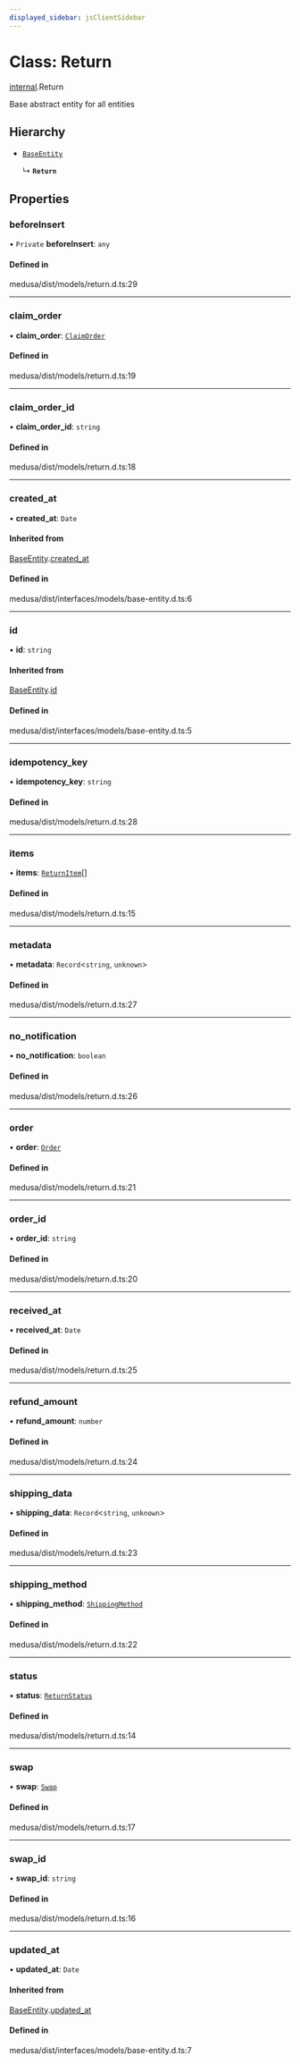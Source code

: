 ```yaml
---
displayed_sidebar: jsClientSidebar
---
```


# Class: Return

[internal](../modules/internal.md).Return

Base abstract entity for all entities

## Hierarchy

- [`BaseEntity`](internal.BaseEntity.md)

  ↳ **`Return`**

## Properties

### beforeInsert

• `Private` **beforeInsert**: `any`

#### Defined in

medusa/dist/models/return.d.ts:29

___

### claim\_order

• **claim\_order**: [`ClaimOrder`](internal.ClaimOrder.md)

#### Defined in

medusa/dist/models/return.d.ts:19

___

### claim\_order\_id

• **claim\_order\_id**: `string`

#### Defined in

medusa/dist/models/return.d.ts:18

___

### created\_at

• **created\_at**: `Date`

#### Inherited from

[BaseEntity](internal.BaseEntity.md).[created_at](internal.BaseEntity.md#created_at)

#### Defined in

medusa/dist/interfaces/models/base-entity.d.ts:6

___

### id

• **id**: `string`

#### Inherited from

[BaseEntity](internal.BaseEntity.md).[id](internal.BaseEntity.md#id)

#### Defined in

medusa/dist/interfaces/models/base-entity.d.ts:5

___

### idempotency\_key

• **idempotency\_key**: `string`

#### Defined in

medusa/dist/models/return.d.ts:28

___

### items

• **items**: [`ReturnItem`](internal.ReturnItem.md)[]

#### Defined in

medusa/dist/models/return.d.ts:15

___

### metadata

• **metadata**: `Record`<`string`, `unknown`\>

#### Defined in

medusa/dist/models/return.d.ts:27

___

### no\_notification

• **no\_notification**: `boolean`

#### Defined in

medusa/dist/models/return.d.ts:26

___

### order

• **order**: [`Order`](internal.Order.md)

#### Defined in

medusa/dist/models/return.d.ts:21

___

### order\_id

• **order\_id**: `string`

#### Defined in

medusa/dist/models/return.d.ts:20

___

### received\_at

• **received\_at**: `Date`

#### Defined in

medusa/dist/models/return.d.ts:25

___

### refund\_amount

• **refund\_amount**: `number`

#### Defined in

medusa/dist/models/return.d.ts:24

___

### shipping\_data

• **shipping\_data**: `Record`<`string`, `unknown`\>

#### Defined in

medusa/dist/models/return.d.ts:23

___

### shipping\_method

• **shipping\_method**: [`ShippingMethod`](internal.ShippingMethod.md)

#### Defined in

medusa/dist/models/return.d.ts:22

___

### status

• **status**: [`ReturnStatus`](../enums/internal.ReturnStatus.md)

#### Defined in

medusa/dist/models/return.d.ts:14

___

### swap

• **swap**: [`Swap`](internal.Swap.md)

#### Defined in

medusa/dist/models/return.d.ts:17

___

### swap\_id

• **swap\_id**: `string`

#### Defined in

medusa/dist/models/return.d.ts:16

___

### updated\_at

• **updated\_at**: `Date`

#### Inherited from

[BaseEntity](internal.BaseEntity.md).[updated_at](internal.BaseEntity.md#updated_at)

#### Defined in

medusa/dist/interfaces/models/base-entity.d.ts:7
